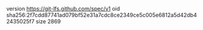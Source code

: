 version https://git-lfs.github.com/spec/v1
oid sha256:2f7cdd87741ad079bf52e31a7cdc8ce2349ce5c005e6812a5d42db42435025f7
size 2869
